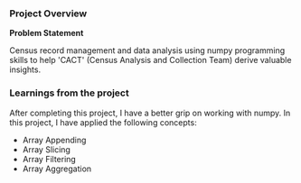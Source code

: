 ### Project Overview

 **Problem Statement**

Census record management and data analysis using numpy programming skills to help 'CACT' (Census Analysis and Collection Team) derive valuable insights.


### Learnings from the project

 After completing this project, I have a better grip on working with numpy. In this project, I have applied the following concepts:

- Array Appending
- Array Slicing
- Array Filtering
- Array Aggregation


